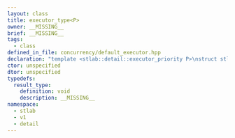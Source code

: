 ```yaml
---
layout: class
title: executor_type<P>
owner: __MISSING__
brief: __MISSING__
tags:
  - class
defined_in_file: concurrency/default_executor.hpp
declaration: "template <stlab::detail::executor_priority P>\nstruct stlab::detail::executor_type;"
ctor: unspecified
dtor: unspecified
typedefs:
  result_type:
    definition: void
    description: __MISSING__
namespace:
  - stlab
  - v1
  - detail
---
```

